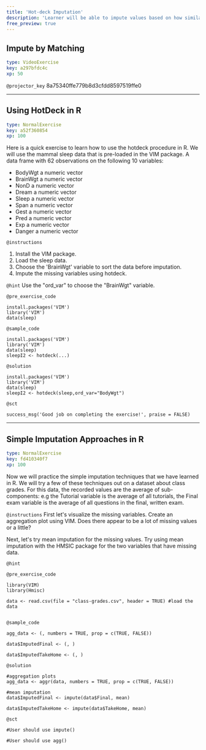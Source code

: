 ```yaml
---
title: 'Hot-deck Imputation'
description: 'Learner will be able to impute values based on how similar those values are to other values using R. '
free_preview: true
---
```


## Impute by Matching

```yaml
type: VideoExercise
key: a297bfdc4c
xp: 50
```

`@projector_key`
8a75340ffe779b8d3cfdd8597519ffe0

---

## Using HotDeck in R

```yaml
type: NormalExercise
key: a52f360854
xp: 100
```

Here is a quick exercise to learn how to use the hotdeck procedure in R.  We will use the mammal sleep data that is pre-loaded in the VIM package.  A data frame with 62 observations on the following 10 variables:
- BodyWgt a numeric vector
- BrainWgt a numeric vector
- NonD a numeric vector
- Dream a numeric vector
- Sleep a numeric vector
- Span a numeric vector
- Gest a numeric vector
- Pred a numeric vector
- Exp a numeric vector
- Danger a numeric vector

`@instructions`
1. Install the VIM package. 
2. Load the sleep data.
3. Choose the 'BrainWgt' variable to sort the data before imputation.
4. Impute the missing variables using hotdeck.

`@hint`
Use the "ord_var" to choose the "BrainWgt" variable.

`@pre_exercise_code`
```{r}
install.packages('VIM')
library('VIM')
data(sleep)
```

`@sample_code`
```{r}
install.packages('VIM')
library('VIM')
data(sleep)
sleepI2 <- hotdeck(...)
```

`@solution`
```{r}
install.packages('VIM')
library('VIM')
data(sleep)
sleepI2 <- hotdeck(sleep,ord_var="BodyWgt")
```

`@sct`
```{r}
success_msg('Good job on completing the exercise!', praise = FALSE)
```

---

## Simple Imputation Approaches in R

```yaml
type: NormalExercise
key: fd410340f7
xp: 100
```

Now we will practice the simple imputation techniques that we have learned in R.  We will try a few of these techniques out on a dataset about class grades. For this data, the recorded values are the average of sub-components: e.g the Tutorial variable is the average of all tutorials, the Final exam variable is the average of all questions in the final, written exam.  

`@instructions`
First let's visualize the missing variables.  Create an aggregation plot using VIM.  Does there appear to be a lot of missing values or a little?

Next, let's try mean imputation for the missing values.  Try using mean imputation with the HMSIC package for the two variables that have missing data.

`@hint`


`@pre_exercise_code`
```{r}
library(VIM)
library(Hmisc)

data <- read.csv(file = "class-grades.csv", header = TRUE) #load the data


```

`@sample_code`
```{r}
agg_data <- (, numbers = TRUE, prop = c(TRUE, FALSE))

data$ImputedFinal <- (, )

data$ImputedTakeHome <- (, )

```

`@solution`
```{r}
#aggregation plots
agg_data <- aggr(data, numbers = TRUE, prop = c(TRUE, FALSE))

#mean imputation
data$ImputedFinal <- impute(data$Final, mean)

data$ImputedTakeHome <- impute(data$TakeHome, mean)

```

`@sct`
```{r}
#User should use impute()

#User should use agg()
```
